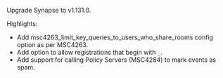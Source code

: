 Upgrade Synapse to v1.131.0.

Highlights:
- Add msc4263_limit_key_queries_to_users_who_share_rooms config option as per MSC4263.
- Add option to allow registrations that begin with `_`.
- Add support for calling Policy Servers (MSC4284) to mark events as spam.
